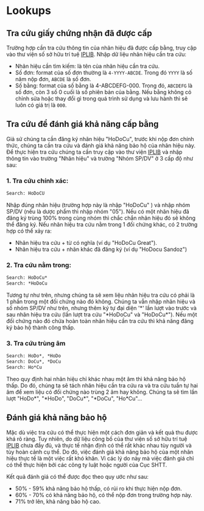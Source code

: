 # Lookups
## Tra cứu giấy chứng nhận đã được cấp
Trường hợp cần tra cứu thông tin của nhãn hiệu đã được cấp bằng, truy cập vào thư viện số sở hữu trí tuệ [IPLIB](http://iplib.noip.gov.vn/WebUI/WSearch.php). Nhập dữ liệu nhãn hiệu cần tra cứu:
* Nhãn hiệu cần tìm kiếm: là tên của nhãn hiệu cần tra cứu.
* Số đơn: format của số đơn thường là `4-YYYY-ABCDE`. Trong đó `YYYY` là số năm nộp đơn, `ABCDE` là số đơn.
* Số bằng: format của số bằng là 4-ABCDEFG-000. Trong đó, `ABCDEFG` là số đơn, còn 3 số 0 cuối là số phiên bản của bằng. Nếu bằng không có chỉnh sửa hoặc thay đổi gì trong quá trình sử dụng và lưu hành thì sẽ luôn có giá trị là `000`.

## Tra cứu để đánh giá khả năng cấp bằng

Giả sử chúng ta cần đăng ký nhãn hiệu "HoDoCu", trước khi nộp đơn chính thức, chúng ta cần tra cứu và đánh giá khả năng bảo hộ của nhãn hiệu này. Để thực hiện tra cứu chúng ta cần truy cập vào thư viện [IPLIB](http://iplib.noip.gov.vn/WebUI/WSearch.php) và nhập thông tin vào trường "Nhãn hiệu" và trường "Nhóm SP/DV" ở 3 cấp độ như sau:
### 1. Tra cứu chính xác:
``` html
Search: HoDoCU
```
Nhập đúng nhãn hiệu (trường hợp này là nhập "HoDoCu" ) và nhập nhóm SP/DV (nếu là dược phẩm thì nhập nhóm "05").
Nếu có một nhãn hiệu đã đăng ký trùng 100% trong cùng nhóm thì chắc chắn nhãn hiệu đó sẽ không thể đăng ký. Nếu nhãn hiệu tra cứu nằm trong 1 đối chứng khác, có 2 trường hợp có thể xảy ra:
* Nhãn hiệu tra cứu + từ có nghĩa (ví dụ "HoDoCu Great").
* Nhãn hiệu tra cứu + nhãn khác đã đăng ký (ví dụ "HoDocu Sandoz")
### 2. Tra cứu nằm trong:
```html
Search: HoDoCu*
Search: *HoDoCu
```
Tương tự như trên, nhưng chúng ta sẽ xem liệu nhãn hiệu tra cứu có phải là 1 phần trong một đối chứng nào đó không. Chúng ta vẫn nhập nhãn hiệu và số nhóm SP/DV như trên, nhưng thêm ký tự đại diện '*' lần lượt vào trước và sau nhãn hiệu tra cứu (lần lượt tra cứu "\*HoDoCu" và "HoDoCu\*"). Nếu một đối chứng nào đó chứa hoàn toàn nhãn hiệu cần tra cứu thì khả năng đăng ký bảo hộ thành công thấp.
### 3. Tra cứu trùng âm
```html
Search: HoDo*, *HoDo
Search: DoCu*, *DoCu
Search: Ho*Cu
```
Theo quy định hai nhãn hiệu chỉ khác nhau một âm thì khả năng bảo hộ thấp. Do đó, chúng ta sẽ tách nhãn hiệu cần tra cứu ra và tra cứu tuần tự hai âm để xem liệu có đối chứng nào trùng 2 âm hay không.
Chúng ta sẽ tìm lần lượt "HoDo\*", "\*HoDo", "DoCu\*", "\*DoCu", "Ho\*Cu"...

## Đánh giá khả năng bảo hộ
Mặc dù việc tra cứu có thể thực hiện một cách đơn giản và kết quả thu được khá rõ ràng. Tuy nhiên, do dữ liệu công bố của thư viện số sở hữu trí tuệ [IPLIB](http://iplib.noip.gov.vn/WebUI/WSearch.php) chưa đầy đủ, và thực tế nhận định có thể rất khác nhau tùy người và tùy hoàn cảnh cụ thể. Do đó, việc đánh giá khả năng bảo hộ của một nhãn hiệu thực tế là một việc rất khó khăn. Vì các lý do này mà việc đánh giá chỉ có thể thực hiện bởi các công ty luật hoặc người của Cục SHTT.

Kết quả đánh giá có thể được đọc theo quy ước như sau:
* 50% - 59% khả năng bảo hộ thấp, có rủi ro khi thực hiện nộp đơn.
* 60% - 70% có khả năng bảo hộ, có thể nộp đơn trong trường hợp này.
* 71% trở lên, khả năng bảo hộ cao.